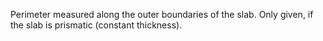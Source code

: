 Perimeter measured along the outer boundaries of the slab. Only given, if the slab is prismatic (constant thickness).
